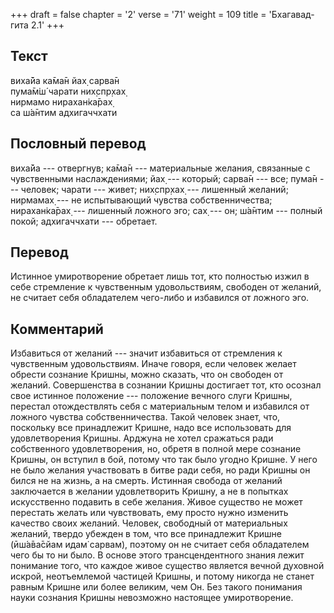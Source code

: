 +++
draft = false
chapter = '2'
verse = '71'
weight = 109
title = 'Бхагавад-гита 2.1'
+++
## Текст

виха̄йа ка̄ма̄н йах̣ сарва̄н  
пума̄м̇ш́ чарати них̣спр̣хах̣  
нирмамо нирахан̇ка̄рах̣  
са ш́а̄нтим адхигаччхати

## Пословный перевод

виха̄йа --- отвергнув; ка̄ма̄н --- материальные желания, связанные с
чувственными наслаждениями; йах̣ --- который; сарва̄н --- все; пума̄н ---
человек; чарати --- живет; них̣спр̣хах̣ --- лишенный желаний; нирмамах̣ ---
не испытывающий чувства собственничества; нирахан̇ка̄рах̣ --- лишенный
ложного эго; сах̣ --- он; ш́а̄нтим --- полный покой; адхигаччхати ---
обретает.

## Перевод

Истинное умиротворение обретает лишь тот, кто полностью изжил в себе
стремление к чувственным удовольствиям, свободен от желаний, не считает
себя обладателем чего-либо и избавился от ложного эго.

## Комментарий

Избавиться от желаний --- значит избавиться от стремления к чувственным
удовольствиям. Иначе говоря, если человек желает обрести сознание
Кришны, можно сказать, что он свободен от желаний. Совершенства в
сознании Кришны достигает тот, кто осознал свое истинное положение ---
положение вечного слуги Кришны, перестал отождествлять себя с
материальным телом и избавился от ложного чувства собственничества.
Такой человек знает, что, поскольку все принадлежит Кришне, надо все
использовать для удовлетворения Кришны. Арджуна не хотел сражаться ради
собственного удовлетворения, но, обретя в полной мере сознание Кришны,
он вступил в бой, потому что так было угодно Кришне. У него не было
желания участвовать в битве ради себя, но ради Кришны он бился не на
жизнь, а на смерть. Истинная свобода от желаний заключается в желании
удовлетворить Кришну, а не в попытках искусственно подавить в себе
желания. Живое существо не может перестать желать или чувствовать, ему
просто нужно изменить качество своих желаний. Человек, свободный от
материальных желаний, твердо убежден в том, что все принадлежит Кришне
(ӣш́а̄ва̄сйам идам̇ сарвам), поэтому он не считает себя обладателем чего бы
то ни было. В основе этого трансцендентного знания лежит понимание того,
что каждое живое существо является вечной духовной искрой, неотъемлемой
частицей Кришны, и потому никогда не станет равным Кришне или более
великим, чем Он. Без такого понимания науки сознания Кришны невозможно
настоящее умиротворение.
